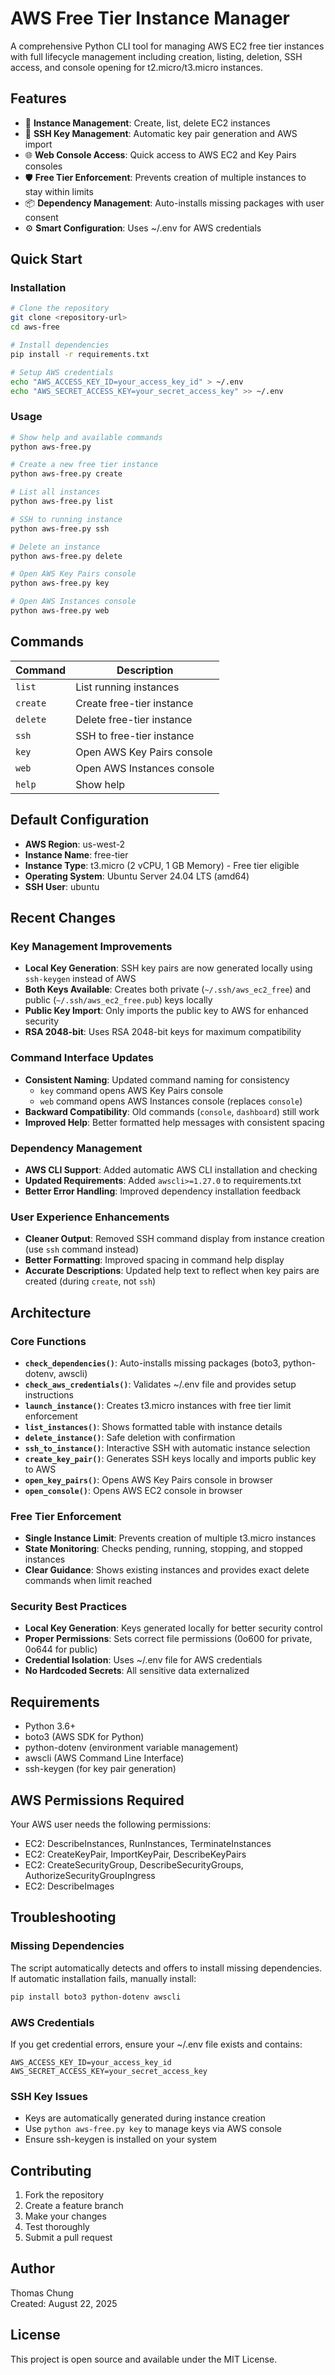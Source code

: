 # AWS Free Tier Instance Manager

A comprehensive Python CLI tool for managing AWS EC2 free tier instances with full lifecycle management including creation, listing, deletion, SSH access, and console opening for t2.micro/t3.micro instances.

## Features

- 🚀 **Instance Management**: Create, list, delete EC2 instances
- 🔑 **SSH Key Management**: Automatic key pair generation and AWS import
- 🌐 **Web Console Access**: Quick access to AWS EC2 and Key Pairs consoles
- 🛡️ **Free Tier Enforcement**: Prevents creation of multiple instances to stay within limits
- 📦 **Dependency Management**: Auto-installs missing packages with user consent
- ⚙️ **Smart Configuration**: Uses ~/.env for AWS credentials

## Quick Start

### Installation

```bash
# Clone the repository
git clone <repository-url>
cd aws-free

# Install dependencies
pip install -r requirements.txt

# Setup AWS credentials
echo "AWS_ACCESS_KEY_ID=your_access_key_id" > ~/.env
echo "AWS_SECRET_ACCESS_KEY=your_secret_access_key" >> ~/.env
```

### Usage

```bash
# Show help and available commands
python aws-free.py

# Create a new free tier instance
python aws-free.py create

# List all instances
python aws-free.py list

# SSH to running instance
python aws-free.py ssh

# Delete an instance
python aws-free.py delete

# Open AWS Key Pairs console
python aws-free.py key

# Open AWS Instances console
python aws-free.py web
```

## Commands

| Command | Description |
|---------|-------------|
| `list` | List running instances |
| `create` | Create free-tier instance |
| `delete` | Delete free-tier instance |
| `ssh` | SSH to free-tier instance |
| `key` | Open AWS Key Pairs console |
| `web` | Open AWS Instances console |
| `help` | Show help |

## Default Configuration

- **AWS Region**: us-west-2
- **Instance Name**: free-tier
- **Instance Type**: t3.micro (2 vCPU, 1 GB Memory) - Free tier eligible
- **Operating System**: Ubuntu Server 24.04 LTS (amd64)
- **SSH User**: ubuntu

## Recent Changes

### Key Management Improvements
- **Local Key Generation**: SSH key pairs are now generated locally using `ssh-keygen` instead of AWS
- **Both Keys Available**: Creates both private (`~/.ssh/aws_ec2_free`) and public (`~/.ssh/aws_ec2_free.pub`) keys locally
- **Public Key Import**: Only imports the public key to AWS for enhanced security
- **RSA 2048-bit**: Uses RSA 2048-bit keys for maximum compatibility

### Command Interface Updates
- **Consistent Naming**: Updated command naming for consistency
  - `key` command opens AWS Key Pairs console
  - `web` command opens AWS Instances console (replaces `console`)
- **Backward Compatibility**: Old commands (`console`, `dashboard`) still work
- **Improved Help**: Better formatted help messages with consistent spacing

### Dependency Management
- **AWS CLI Support**: Added automatic AWS CLI installation and checking
- **Updated Requirements**: Added `awscli>=1.27.0` to requirements.txt
- **Better Error Handling**: Improved dependency installation feedback

### User Experience Enhancements
- **Cleaner Output**: Removed SSH command display from instance creation (use `ssh` command instead)
- **Better Formatting**: Improved spacing in command help display
- **Accurate Descriptions**: Updated help text to reflect when key pairs are created (during `create`, not `ssh`)

## Architecture

### Core Functions
- **`check_dependencies()`**: Auto-installs missing packages (boto3, python-dotenv, awscli)
- **`check_aws_credentials()`**: Validates ~/.env file and provides setup instructions
- **`launch_instance()`**: Creates t3.micro instances with free tier limit enforcement
- **`list_instances()`**: Shows formatted table with instance details
- **`delete_instance()`**: Safe deletion with confirmation
- **`ssh_to_instance()`**: Interactive SSH with automatic instance selection
- **`create_key_pair()`**: Generates SSH keys locally and imports public key to AWS
- **`open_key_pairs()`**: Opens AWS Key Pairs console in browser
- **`open_console()`**: Opens AWS EC2 console in browser

### Free Tier Enforcement
- **Single Instance Limit**: Prevents creation of multiple t3.micro instances
- **State Monitoring**: Checks pending, running, stopping, and stopped instances
- **Clear Guidance**: Shows existing instances and provides exact delete commands when limit reached

### Security Best Practices
- **Local Key Generation**: Keys generated locally for better security control
- **Proper Permissions**: Sets correct file permissions (0o600 for private, 0o644 for public)
- **Credential Isolation**: Uses ~/.env file for AWS credentials
- **No Hardcoded Secrets**: All sensitive data externalized

## Requirements

- Python 3.6+
- boto3 (AWS SDK for Python)
- python-dotenv (environment variable management)
- awscli (AWS Command Line Interface)
- ssh-keygen (for key pair generation)

## AWS Permissions Required

Your AWS user needs the following permissions:
- EC2: DescribeInstances, RunInstances, TerminateInstances
- EC2: CreateKeyPair, ImportKeyPair, DescribeKeyPairs
- EC2: CreateSecurityGroup, DescribeSecurityGroups, AuthorizeSecurityGroupIngress
- EC2: DescribeImages

## Troubleshooting

### Missing Dependencies
The script automatically detects and offers to install missing dependencies. If automatic installation fails, manually install:

```bash
pip install boto3 python-dotenv awscli
```

### AWS Credentials
If you get credential errors, ensure your ~/.env file exists and contains:

```
AWS_ACCESS_KEY_ID=your_access_key_id
AWS_SECRET_ACCESS_KEY=your_secret_access_key
```

### SSH Key Issues
- Keys are automatically generated during instance creation
- Use `python aws-free.py key` to manage keys via AWS console
- Ensure ssh-keygen is installed on your system

## Contributing

1. Fork the repository
2. Create a feature branch
3. Make your changes
4. Test thoroughly
5. Submit a pull request

## Author

Thomas Chung  
Created: August 22, 2025

## License

This project is open source and available under the MIT License.